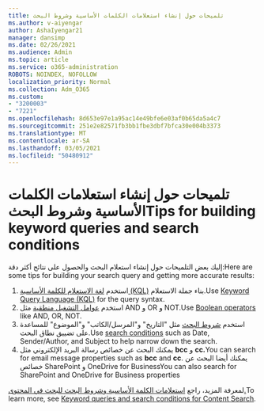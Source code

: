 ```yaml
---
title: تلميحات حول إنشاء استعلامات الكلمات الأساسية وشروط البحث
ms.author: v-aiyengar
author: AshaIyengar21
manager: dansimp
ms.date: 02/26/2021
ms.audience: Admin
ms.topic: article
ms.service: o365-administration
ROBOTS: NOINDEX, NOFOLLOW
localization_priority: Normal
ms.collection: Adm_O365
ms.custom:
- "3200003"
- "7221"
ms.openlocfilehash: 8d653e97e1a95ac14e49bfe6e03af0b65da5a4c7
ms.sourcegitcommit: 251e2e82571fb3bb1fbe3dbf7bfca30e004b3373
ms.translationtype: MT
ms.contentlocale: ar-SA
ms.lasthandoff: 03/05/2021
ms.locfileid: "50480912"
---
```

# <a name="tips-for-building-keyword-queries-and-search-conditions"></a><span data-ttu-id="af960-102">تلميحات حول إنشاء استعلامات الكلمات الأساسية وشروط البحث</span><span class="sxs-lookup"><span data-stu-id="af960-102">Tips for building keyword queries and search conditions</span></span>

<span data-ttu-id="af960-103">إليك بعض التلميحات حول إنشاء استعلام البحث والحصول على نتائج أكثر دقة:</span><span class="sxs-lookup"><span data-stu-id="af960-103">Here are some tips for building your search query and getting more accurate results:</span></span>

1. <span data-ttu-id="af960-104">استخدم [لغة الاستعلام للكلمة الأساسية (KQL)](https://go.microsoft.com/fwlink/?linkid=2101591) بناء جملة الاستعلام.</span><span class="sxs-lookup"><span data-stu-id="af960-104">Use [Keyword Query Language (KQL)](https://go.microsoft.com/fwlink/?linkid=2101591) for the query syntax.</span></span>
1. <span data-ttu-id="af960-105">استخدم [عوامل التشغيل منطقية](https://go.microsoft.com/fwlink/?linkid=2101592) مثل AND و OR و NOT.</span><span class="sxs-lookup"><span data-stu-id="af960-105">Use [Boolean operators](https://go.microsoft.com/fwlink/?linkid=2101592) like AND, OR, NOT.</span></span>
1. <span data-ttu-id="af960-106">استخدم [شروط البحث](https://go.microsoft.com/fwlink/?linkid=2102410) مثل "التاريخ" و"المرسل/الكاتب" و"الموضوع" للمساعدة على تضييق نطاق البحث.</span><span class="sxs-lookup"><span data-stu-id="af960-106">Use [search conditions](https://go.microsoft.com/fwlink/?linkid=2102410) such as Date, Sender/Author, and Subject to help narrow down the search.</span></span>
1. <span data-ttu-id="af960-107">يمكنك البحث عن خصائص رسالة البريد الإلكتروني مثل **bcc** و **cc.**</span><span class="sxs-lookup"><span data-stu-id="af960-107">You can search for email message properties such as **bcc** and **cc**.</span></span> <span data-ttu-id="af960-108">يمكنك أيضا البحث عن خصائص SharePoint و OneDrive for Business</span><span class="sxs-lookup"><span data-stu-id="af960-108">You can also search for SharePoint and OneDrive for Business properties</span></span>

<span data-ttu-id="af960-109">لمعرفة المزيد، راجع [استعلامات الكلمة الأساسية وشروط البحث للبحث في المحتوى.](https://go.microsoft.com/fwlink/?linkid=2102411)</span><span class="sxs-lookup"><span data-stu-id="af960-109">To learn more, see [Keyword queries and search conditions for Content Search](https://go.microsoft.com/fwlink/?linkid=2102411).</span></span>
